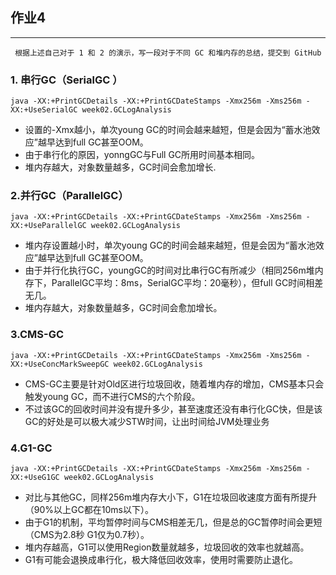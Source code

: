##  作业4

----

```
 根据上述自己对于 1 和 2 的演示，写一段对于不同 GC 和堆内存的总结，提交到 GitHub
```

### 1.  串行GC（SerialGC ）

```java -XX:+PrintGCDetails -XX:+PrintGCDateStamps -Xmx256m -Xms256m -XX:+UseSerialGC week02.GCLogAnalysis```

* 设置的-Xmx越小，单次young GC的时间会越来越短，但是会因为“蓄水池效应”越早达到full GC甚至OOM。
* 由于串行化的原因，yonngGC与Full GC所用时间基本相同。
* 堆内存越大，对象数量越多，GC时间会愈加增长.

### 2.并行GC（ParallelGC）

```java -XX:+PrintGCDetails -XX:+PrintGCDateStamps -Xmx256m -Xms256m -XX:+UseParallelGC week02.GCLogAnalysis```

* 堆内存设置越小时，单次young GC的时间会越来越短，但是会因为“蓄水池效应”越早达到full GC甚至OOM。
* 由于并行化执行GC，youngGC的时间对比串行GC有所减少（相同256m堆内存下，ParallelGC平均：8ms，SerialGC平均：20毫秒），但full GC时间相差无几。
* 堆内存越大，对象数量越多，GC时间会愈加增长。

### 3.CMS-GC
```java -XX:+PrintGCDetails -XX:+PrintGCDateStamps -Xmx256m -Xms256m -XX:+UseConcMarkSweepGC week02.GCLogAnalysis```

* CMS-GC主要是针对Old区进行垃圾回收，随着堆内存的增加，CMS基本只会触发young GC，而不进行CMS的六个阶段。
* 不过该GC的回收时间并没有提升多少，甚至速度还没有串行化GC快，但是该GC的好处是可以极大减少STW时间，让出时间给JVM处理业务

### 4.G1-GC
```java -XX:+PrintGCDetails -XX:+PrintGCDateStamps -Xmx256m -Xms256m -XX:+UseG1GC week02.GCLogAnalysis```

* 对比与其他GC，同样256m堆内存大小下，G1在垃圾回收速度方面有所提升（90%以上GC都在10ms以下）。
* 由于G1的机制，平均暂停时间与CMS相差无几，但是总的GC暂停时间会更短（CMS为2.8秒 G1仅为0.7秒）。
* 堆内存越高，G1可以使用Region数量就越多，垃圾回收的效率也就越高。
* G1有可能会退换成串行化，极大降低回收效率，使用时需要防止退化。